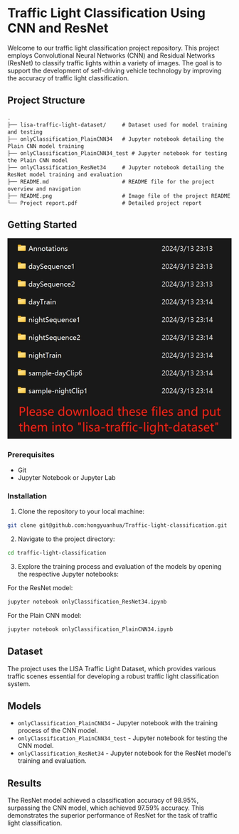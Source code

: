 # Traffic Light Classification Using CNN and ResNet

Welcome to our traffic light classification project repository. This project employs Convolutional Neural Networks (CNN) and Residual Networks (ResNet) to classify traffic lights within a variety of images. The goal is to support the development of self-driving vehicle technology by improving the accuracy of traffic light classification.

## Project Structure

```plaintext
.
├── lisa-traffic-light-dataset/     # Dataset used for model training and testing
├── onlyClassification_PlainCNN34   # Jupyter notebook detailing the Plain CNN model training
├── onlyClassification_PlainCNN34_test # Jupyter notebook for testing the Plain CNN model
├── onlyClassification_ResNet34     # Jupyter notebook detailing the ResNet model training and evaluation
├── README.md                       # README file for the project overview and navigation
├── README.png                      # Image file of the project README
└── Project report.pdf              # Detailed project report

```

## Getting Started
![Data](README.png)
### Prerequisites

- Git
- Jupyter Notebook or Jupyter Lab

### Installation

1. Clone the repository to your local machine:

```bash
git clone git@github.com:hongyuanhua/Traffic-light-classification.git
```

2. Navigate to the project directory:

```bash
cd traffic-light-classification
```

3. Explore the training process and evaluation of the models by opening the respective Jupyter notebooks:

For the ResNet model:

```bash
jupyter notebook onlyClassification_ResNet34.ipynb
```

For the Plain CNN model:

```bash
jupyter notebook onlyClassification_PlainCNN34.ipynb
```

## Dataset
The project uses the LISA Traffic Light Dataset, which provides various traffic scenes essential for developing a robust traffic light classification system.

## Models
*   `onlyClassification_PlainCNN34` - Jupyter notebook with the training process of the CNN model.
*   `onlyClassification_PlainCNN34_test` - Jupyter notebook for testing the CNN model.
*   `onlyClassification_ResNet34` - Jupyter notebook for the ResNet model's training and evaluation.

## Results
The ResNet model achieved a classification accuracy of 98.95%, surpassing the CNN model, which achieved 97.59% accuracy. This demonstrates the superior performance of ResNet for the task of traffic light classification.